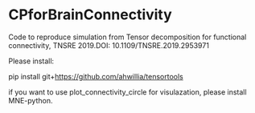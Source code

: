 # CPforBrainConnectivity
Code to reproduce simulation from Tensor decomposition for functional connectivity, TNSRE 2019.DOI: 10.1109/TNSRE.2019.2953971

Please install:

pip install git+https://github.com/ahwillia/tensortools


if you want to use plot_connectivity_circle for visulazation, please install MNE-python.

